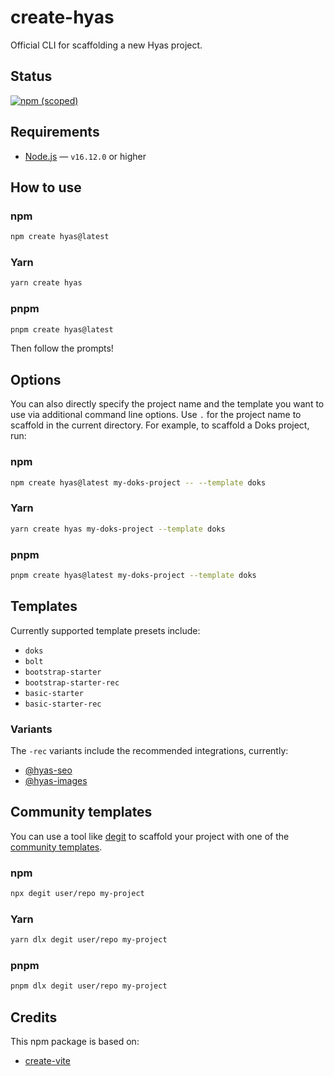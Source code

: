# create-hyas

Official CLI for scaffolding a new Hyas project.

## Status

[![npm (scoped)](https://img.shields.io/npm/v/create-hyas?style=flat-square)](https://www.npmjs.com/package/create-hyas)

## Requirements

- [Node.js](https://nodejs.org/) — `v16.12.0` or higher

## How to use

### npm

```bash
npm create hyas@latest
```

### Yarn

```bash
yarn create hyas
```

### pnpm

```bash
pnpm create hyas@latest
```

Then follow the prompts!

## Options

You can also directly specify the project name and the template you want to use via additional command line options. Use `.` for the project name to scaffold in the current directory. For example, to scaffold a Doks project, run:

### npm

```bash
npm create hyas@latest my-doks-project -- --template doks
```

### Yarn

```bash
yarn create hyas my-doks-project --template doks
```

### pnpm

```bash
pnpm create hyas@latest my-doks-project --template doks
```

## Templates

Currently supported template presets include:

- `doks`
- `bolt`
- `bootstrap-starter`
- `bootstrap-starter-rec`
- `basic-starter`
- `basic-starter-rec`

### Variants

The `-rec` variants include the recommended integrations, currently:

- [@hyas-seo](https://github.com/gethyas/seo)
- [@hyas-images](https://github.com/gethyas/images)

## Community templates

You can use a tool like [degit](https://github.com/Rich-Harris/degit) to scaffold your project with one of the [community templates](https://gethyas.com/templates/community/). 

### npm

```bash
npx degit user/repo my-project
```

### Yarn

```bash
yarn dlx degit user/repo my-project
```

### pnpm

```bash
pnpm dlx degit user/repo my-project
```

## Credits

This npm package is based on:

- [create-vite](https://github.com/vitejs/vite/tree/main/packages/create-vite)
